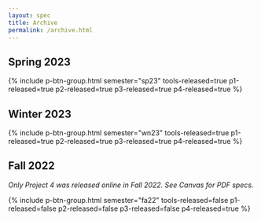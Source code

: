 ```yaml
---
layout: spec
title: Archive
permalink: /archive.html
---
```


## Spring 2023
<!-- can include due dates, but not very important for archive -->
{% include p-btn-group.html semester="sp23" tools-released=true p1-released=true p2-released=true
p3-released=true p4-released=true %}

## Winter 2023

<!-- can include due dates, but not very important for archive -->
{% include p-btn-group.html semester="wn23" tools-released=true p1-released=true p2-released=true
p3-released=true p4-released=true %}

## Fall 2022

_Only Project 4 was released online in Fall 2022. See Canvas for PDF specs._

{% include p-btn-group.html semester="fa22" tools-released=false p1-released=false p2-released=false
p3-released=false p4-released=true %}
